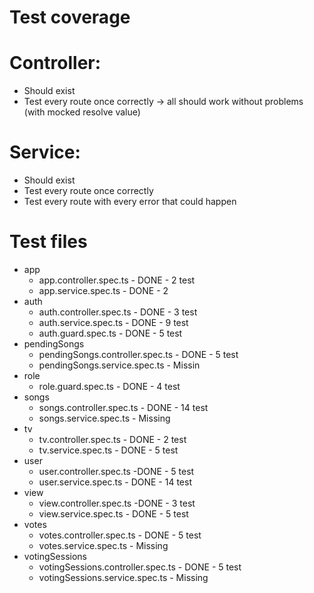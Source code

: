 # **Test coverage**

# Controller:

- Should exist
- Test every route once correctly -> all should work without problems (with mocked resolve value)

# Service:

- Should exist
- Test every route once correctly
- Test every route with every error that could happen

# **Test files**

- app
    - app.controller.spec.ts - DONE - 2 test
    - app.service.spec.ts - DONE - 2
- auth
    - auth.controller.spec.ts - DONE - 3 test
    - auth.service.spec.ts - DONE - 9 test
    - auth.guard.spec.ts - DONE - 5 test
- pendingSongs
    - pendingSongs.controller.spec.ts - DONE - 5 test
    - pendingSongs.service.spec.ts - Missin
- role
    - role.guard.spec.ts - DONE - 4 test
- songs
    - songs.controller.spec.ts - DONE - 14 test
    - songs.service.spec.ts - Missing
- tv
    - tv.controller.spec.ts - DONE - 2 test
    - tv.service.spec.ts - DONE - 5 test
- user
    - user.controller.spec.ts -DONE - 5 test
    - user.service.spec.ts - DONE - 14 test
- view
    - view.controller.spec.ts -DONE - 3 test
    - view.service.spec.ts - DONE - 5 test
- votes
    - votes.controller.spec.ts - DONE - 5 test
    - votes.service.spec.ts - Missing
- votingSessions
    - votingSessions.controller.spec.ts - DONE - 5 test
    - votingSessions.service.spec.ts - Missing
